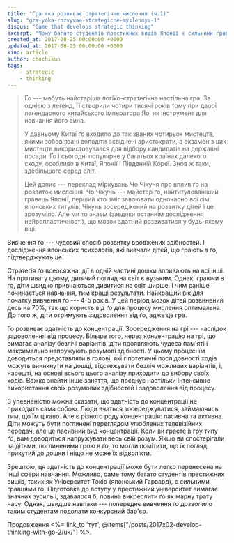 ```yaml
---
title: "Гра яка розвиває стратегічне мислення (ч.1)"
slug: "gra-yaka-rozvyvae-strategicne-myslennya-1"
disqus: "Game that develops strategiс thinking"
excerpt: "Чому багато студентів престижних вишів Японії є сильними гравцями ґо?"
created_at: 2017-08-25 00:00:00 +0000
updated_at: 2017-08-25 00:00:00 +0000
kind: article
author: chochikun
tags:
    - strategic
    - thinking
---
```


>Ґо --- мабуть найстаріша логіко-стратегічна настільна гра.  За однією з легенд, її створили чотири тисячі років тому при дворі легендарного китайського імператора Яо, як інструмент для навчання його сина.
>
>У давньому Китаї ґо входило до так званих чотирьох мистецтв, якими зобов'язані володіти освідчені аристократи, а екзамен з цих мистецтв використовувався для відбору кандидатів на державні посади.  Ґо і сьогодні популярне у багатьох країнах далекого сходу, особливо в Китаї, Японії і Південній Кореї.  Знов ж таки, здебільшого серед еліт.
>
>Цей допис --- переклад міркувань Чо Чікуня про вплив ґо на розвиток мислення.  Чо Чікунь --- майстер ґо, найтитулованіший гравець Японії, перший хто зміг завоювати одночасно всі сім японських титулів.  Чікунь зосереджений на розвитку дітей і це зрозуміло.  Але ми то знаєм (завдяки останнім дослідження нейропластичності), що мозок здатний розвиватися у будь-якому віці.

Вивчення ґо --- чудовий спосіб розвитку вроджених здібностей.  І дослідження японських психологів, які вивчали дітей, що грають в ґо, підтверджують це.

Стратегія ґо всеосяжна: дії в одній частині дошки впливають на всі інші.  На противагу цьому, дитячий погляд на світ є вузьким.  Однак, граючи в ґо, діти швидко привчаються дивитися на світ ширше.  І чим раніше починається навчання, тим кращі результати.  Найкращий вік для початку вивчення ґо --- 4-5 років.  У цей період мозок дітей розвинений десь на 70%, так що користь від ґо для процесу мислення оптимальна.  До того ж, діти отримують задоволення від ґо, адже це гра.

Ґо розвиває здатність до концентрації.  Зосередження на грі --- наслідок задоволення від процесу.  Більше того, через концентрацію на грі, що вимагає аналізу безлічі варіантів, діти проявляють чудеса пам'яті і максимально напружують розумові здібності.  У цьому процесі їм доводиться представляти в голові, які гіпотетичні послідовності ходів можуть виникнути на дошці, відстежувати безліч можливих варіантів, і, нарешті, на основі всього цього аналізу приходити до вибору своїх ходів.  Важко знайти інше заняття, що поєднує настільки інтенсивне використання своїх розумових здібностей і задоволення від процесу. 

З упевненістю можна сказати, що здатність до концентрації не приходить сама собою.  Люди вчаться зосереджуватися, займаючись тим, що їм цікаво.  Але є різного роду концентрація: пасивна та активна.  Діти можуть бути поглинені переглядом улюблених телевізійних передач, але це пасивний вид концентрації.  Коли ви граєте в гру типу ґо, вам доводиться напружувати весь свій розум.  Якщо ви спостерігали за дітьми, поглиненими грою в ґо, то могли помітити, що їх погляд прикутий до дошки і ніщо не може їх відволікти.

Зрештою, ця здатність до концентрації може бути легко перенесена на інші сфери навчання.  Можливо, саме тому багато студентів престижних вишів, таких як Університет Токіо (японський Гарвард), є сильними гравцями ґо.  Підготовка до вступу у престижний університет вимагає значних зусиль і, здавалося б, повина викреслити ґо як марну трату часу.  Однак, швидше навпаки --- попереднє вивчення ґо дозволило таким студентам подолати конкурсний бар'єр. 

Продовження <%= link_to 'тут', @items["/posts/2017x02-develop-thinking-with-go-2/uk/"] %>.
